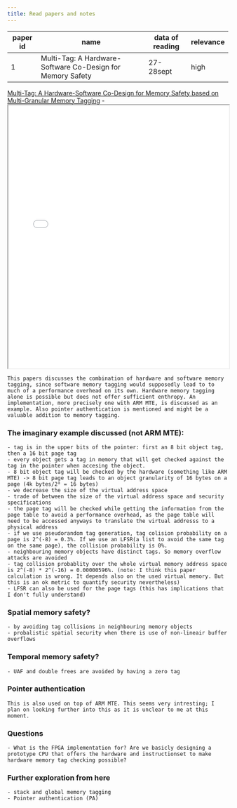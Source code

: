 ```yaml
---
title: Read papers and notes
---
```



| paper id  | name | data of reading | relevance
| --------- |------|-----------------|------------
| 1         |   Multi-Tag: A Hardware-Software Co-Design for Memory Safety | 27-28sept | high





[Multi-Tag: A Hardware-Software Co-Design for Memory Safety
based on Multi-Granular Memory Tagging](https://pure.tugraz.at/ws/portalfiles/portal/60390380/multi_tag.pdf)
    - <iframe src="multi_tag.pdf" width="100%" height="600px"></iframe> 

    This papers discusses the combination of hardware and software memory tagging, since software memory tagging would supposedly lead to to much of a performance overhead on its own. Hardware memory tagging alone is possible but does not offer sufficient enthropy. An implementation, more precisely one with ARM MTE, is discussed as an example. Also pointer authentication is mentioned and might be a valuable addition to memory tagging.

### The imaginary example discussed (not ARM MTE):
    - tag is in the upper bits of the pointer: first an 8 bit object tag, then a 16 bit page tag
    - every object gets a tag in memory that will get checked against the tag in the pointer when accesing the object.
    - 8 bit object tag will be checked by the hardware (something like ARM MTE) -> 8 bit page tag leads to an object granularity of 16 bytes on a page (4k bytes/2⁸ = 16 bytes)
    - we decrease the size of the virtual address space
    - trade of between the size of the virtual address space and security specifications
    - the page tag will be checked while getting the information from the page table to avoid a performance overhead, as the page table will need to be accessed anyways to translate the virtual addresss to a physical address
    - if we use pseudorandom tag generation, tag colision probability on a page is 2^(-8) = 0.3%. If we use an LFSR(a list to avoid the same tag on the same page), the collision probability is 0%.
    - neighbouring memory objects have distinct tags. So memory overflow attacks are avoided
    - tag collision probablity over the whole virtual memory address space is 2^(-8) * 2^(-16) = 0.00000596%. (note: I think this paper calculation is wrong. It depends also on the used virtual memory. But this is an ok metric to quantify security nevertheless)
    - LFSR can also be used for the page tags (this has implications that I don't fully understand)

### Spatial memory safety?
    - by avoiding tag collisions in neighbouring memory objects
    - probalistic spatial security when there is use of non-lineair buffer overflows

### Temporal memory safety?
    - UAF and double frees are avoided by having a zero tag

### Pointer authentication
    This is also used on top of ARM MTE. This seems very intresting; I plan on looking further into this as it is unclear to me at this moment.

### Questions
    - What is the FPGA implementation for? Are we basicly designing a prototype CPU that offers the hardware and instructionset to make hardware memory tag checking possible?

### Further exploration from here
    - stack and global memory tagging
    - Pointer authentication (PA)

